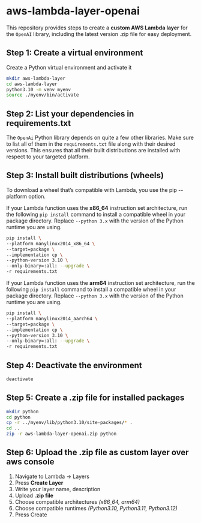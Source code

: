 # aws-lambda-layer-openai

This repository provides steps to create a **custom AWS Lambda layer** for the ```OpenAI``` library, including the latest version .zip file for easy deployment.


## Step 1: Create a virtual environment
Create a Python virtual environment and activate it

```bash
mkdir aws-lambda-layer
cd aws-lambda-layer
python3.10 -m venv myenv
source ./myenv/bin/activate
```

## Step 2: List your dependencies in requirements.txt
The ```OpenAi``` Python library depends on quite a few other libraries. Make sure to list all of them in the ```requirements.txt``` file along with their desired versions. This ensures that all their built distributions are installed with respect to your targeted platform.

## Step 3: Install built distributions (wheels)
To download a wheel that’s compatible with Lambda, you use the pip --platform option.

If your Lambda function uses the **x86_64** instruction set architecture, run the following ```pip install``` command to install a compatible wheel in your package directory. Replace ```--python 3.x``` with the version of the Python runtime you are using.

```bash
pip install \
--platform manylinux2014_x86_64 \
--target=package \
--implementation cp \
--python-version 3.10 \
--only-binary=:all: --upgrade \
-r requirements.txt
```

If your Lambda function uses the **arm64** instruction set architecture, run the following ```pip install``` command to install a compatible wheel in your package directory. Replace ```--python 3.x``` with the version of the Python runtime you are using.

```bash
pip install \
--platform manylinux2014_aarch64 \
--target=package \
--implementation cp \
--python-version 3.10 \
--only-binary=:all: --upgrade \
-r requirements.txt
```

## Step 4: Deactivate the environment
```bash
deactivate
```

## Step 5: Create a .zip file for installed packages
```bash
mkdir python
cd python
cp -r ../myenv/lib/python3.10/site-packages/* .
cd ..
zip -r aws-lambda-layer-openai.zip python
```

## Step 6: Upload the .zip file as custom layer over aws console
1. Navigate to Lambda -> Layers
2. Press **Create Layer**
3. Write your layer name, description
4. Upload **.zip file**
5. Choose compatible architectures *(x86_64, arm64)*
6. Choose compatible runtimes *(Python3.10, Python3.11, Python3.12)*
7. Press Create